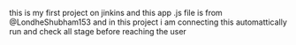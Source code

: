 this is my first project on jinkins and this app .js file is from @LondheShubham153 and in this project i am connecting this automattically run and check all stage before reaching the user
